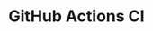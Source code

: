 # GitHub Actions CI






















































































































































































































































































































































































































































































































































